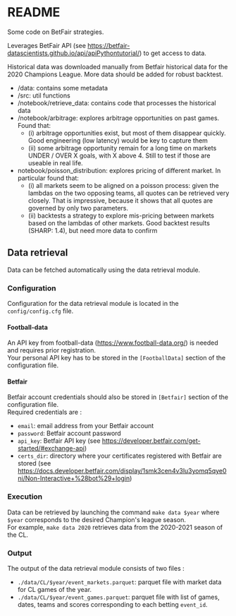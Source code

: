 # README

Some code on BetFair strategies.

Leverages BetFair API (see https://betfair-datascientists.github.io/api/apiPythontutorial/) to get access to data.

Historical data was downloaded manually from Betfair historical data for the 2020 Champions League. More data should be added for robust backtest.

- /data: contains some metadata
- /src: util functions
- /notebook/retrieve_data: contains code that processes the historical data
- /notebook/arbitrage: explores arbitrage opportunities on past games. Found that:
  - (i) arbitrage opportunities exist, but most of them disappear quickly. Good engineering (low latency) would be key to capture them
  - (ii) some arbitrage opportunity remain for a long time on markets UNDER / OVER X goals, with X above 4. Still to test if those are useable in real life.
- notebook/poisson_distribution: explores pricing of different market. In particular found that:
  - (i) all markets seem to be aligned on a poisson process: given the lambdas on the two opposing teams, all quotes can be retrieved very closely. That is impressive, because it shows that all quotes are governed by only two parameters.
  - (ii) backtests a strategy to explore mis-pricing between markets based on the lambdas of other markets. Good backtest results (SHARP: 1.4), but need more data to confirm 

## Data retrieval
Data can be fetched automatically using the data retrieval module.

### Configuration
Configuration for the data retrieval module is located in the `config/config.cfg` file.

#### Football-data
An API key from football-data (https://www.football-data.org/) is needed and requires prior registration.  
Your personal API key has to be stored in the `[FootballData]` section of the configuration file.

#### Betfair
Betfair account credentials should also be stored in `[Betfair]` section of the configuration file.  
Required credentials are :  
- `email`: email address from your Betfair account
- `password`: Betfair account password
- `api_key`: Betfair API key (see https://developer.betfair.com/get-started/#exchange-api)
- `certs_dir`: directory where your certificates registered with Betfair are stored (see https://docs.developer.betfair.com/display/1smk3cen4v3lu3yomq5qye0ni/Non-Interactive+%28bot%29+login)

### Execution
Data can be retrieved by launching the command `make data $year` where `$year` corresponds to the desired Champion's league season.  
For example, `make data 2020` retrieves data from the 2020-2021 season of the CL.

### Output
The output of the data retrieval module consists of two files :
- `./data/CL/$year/event_markets.parquet`: parquet file with market data for CL games of the year.
- `./data/CL/$year/event_games.parquet`: parquet file with list of games, dates, teams and scores corresponding to each betting `event_id`.
